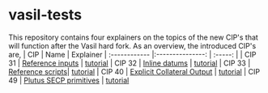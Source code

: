 # vasil-tests
This repository contains four explainers on the topics of the new CIP's that will function after the Vasil hard fork. As an overview, the introduced CIP's are,
| CIP | Name  | Explainer
| :------------ |:---------------: | :-----: |
| CIP 31 | [Reference inputs](https://cips.cardano.org/cips/cip31/) | [tutorial](https://github.com/input-output-hk/Vasil-testnet/blob/main/reference-inputs-cip-31.md)
| CIP 32 | [Inline datums](https://cips.cardano.org/cips/cip32/)    | [tutorial](https://github.com/input-output-hk/Vasil-testnet/blob/main/inline-datums-cip-32.md)
| CIP 33 | [Reference scripts](https://cips.cardano.org/cips/cip33/)| [tutorial](https://github.com/input-output-hk/Vasil-testnet/blob/main/referencing-scripts-cip-33.md)
| CIP 40 | [Explicit Collateral Output](https://github.com/cardano-foundation/CIPs/blob/138565ea4c2303fabc576c0f7f67228a54124b17/CollateralOutput/README.md)                                                              | [tutorial](https://github.com/input-output-hk/Vasil-testnet/blob/main/collateral-output-cip-40.md)
| CIP 49 | [Plutus SECP primitives](https://cips.cardano.org/cips/cip49/) | [tutorial](https://github.com/input-output-hk/Vasil-testnet/blob/main/secp-primitives-cip.md) 

